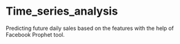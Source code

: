 # Time_series_analysis
Predicting future daily sales based on the features with the help of Facebook Prophet tool.
